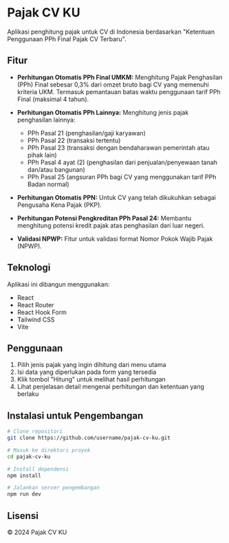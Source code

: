 # Pajak CV KU

Aplikasi penghitung pajak untuk CV di Indonesia berdasarkan "Ketentuan Penggunaan PPh Final Pajak CV Terbaru".

## Fitur

- **Perhitungan Otomatis PPh Final UMKM:** Menghitung Pajak Penghasilan (PPh) Final sebesar 0,3% dari omzet bruto bagi CV yang memenuhi kriteria UKM. Termasuk pemantauan batas waktu penggunaan tarif PPh Final (maksimal 4 tahun).

- **Perhitungan Otomatis PPh Lainnya:** Menghitung jenis pajak penghasilan lainnya:
  - PPh Pasal 21 (penghasilan/gaji karyawan)
  - PPh Pasal 22 (transaksi tertentu)
  - PPh Pasal 23 (transaksi dengan bendaharawan pemerintah atau pihak lain)
  - PPh Pasal 4 ayat (2) (penghasilan dari penjualan/penyewaan tanah dan/atau bangunan)
  - PPh Pasal 25 (angsuran PPh bagi CV yang menggunakan tarif PPh Badan normal)

- **Perhitungan Otomatis PPN:** Untuk CV yang telah dikukuhkan sebagai Pengusaha Kena Pajak (PKP).

- **Perhitungan Potensi Pengkreditan PPh Pasal 24:** Membantu menghitung potensi kredit pajak atas penghasilan dari luar negeri.

- **Validasi NPWP:** Fitur untuk validasi format Nomor Pokok Wajib Pajak (NPWP).

## Teknologi

Aplikasi ini dibangun menggunakan:
- React
- React Router
- React Hook Form
- Tailwind CSS
- Vite

## Penggunaan

1. Pilih jenis pajak yang ingin dihitung dari menu utama
2. Isi data yang diperlukan pada form yang tersedia
3. Klik tombol "Hitung" untuk melihat hasil perhitungan
4. Lihat penjelasan detail mengenai perhitungan dan ketentuan yang berlaku

## Instalasi untuk Pengembangan

```bash
# Clone repositori
git clone https://github.com/username/pajak-cv-ku.git

# Masuk ke direktori proyek
cd pajak-cv-ku

# Install dependensi
npm install

# Jalankan server pengembangan
npm run dev
```

## Lisensi

© 2024 Pajak CV KU
